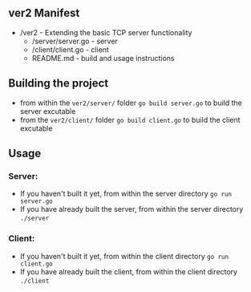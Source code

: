 ## ver2 Manifest

* /ver2 - Extending the basic TCP server functionality
  * /server/server.go - server
  * /client/client.go - client
  * README.md - build and usage instructions

## Building the project

* from within the `ver2/server/` folder `go build server.go` to build the server excutable
* from the `ver2/client/` folder `go build client.go` to build the client excutable

## Usage

### Server: 
* If you haven't built it yet, from within the server directory `go run server.go`
* If you have already built the server, from within the server directory `./server`

### Client:
* If you haven't built it yet, from within the client directory `go run client.go`
* If you have already built the client, from within the client directory `./client`
